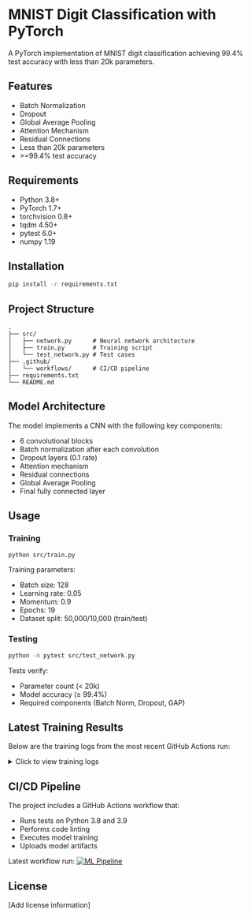 # MNIST Digit Classification with PyTorch

A PyTorch implementation of MNIST digit classification achieving 99.4% test accuracy with less than 20k parameters.

## Features

- Batch Normalization
- Dropout
- Global Average Pooling
- Attention Mechanism
- Residual Connections
- Less than 20k parameters
- \>=99.4% test accuracy

## Requirements

- Python 3.8+
- PyTorch 1.7+
- torchvision 0.8+
- tqdm 4.50+
- pytest 6.0+
- numpy 1.19

## Installation

```bash
pip install -r requirements.txt
```

## Project Structure

```
.
├── src/
│   ├── network.py      # Neural network architecture
│   ├── train.py        # Training script
│   └── test_network.py # Test cases
├── .github/
│   └── workflows/      # CI/CD pipeline
├── requirements.txt
└── README.md
```

## Model Architecture

The model implements a CNN with the following key components:
- 6 convolutional blocks
- Batch normalization after each convolution
- Dropout layers (0.1 rate)
- Attention mechanism
- Residual connections
- Global Average Pooling
- Final fully connected layer

## Usage

### Training

```bash
python src/train.py
```

Training parameters:
- Batch size: 128
- Learning rate: 0.05
- Momentum: 0.9
- Epochs: 19
- Dataset split: 50,000/10,000 (train/test)

### Testing

```bash
python -m pytest src/test_network.py
```

Tests verify:
- Parameter count (< 20k)
- Model accuracy (≥ 99.4%)
- Required components (Batch Norm, Dropout, GAP)

## Latest Training Results

Below are the training logs from the most recent GitHub Actions run:

<details>
<summary>Click to view training logs</summary>

```
Total Model Parameters: 19,866

Dataset Split:
Training samples: 50,000
Validation/Test samples: 10,000
Split ratio: 50000/10000

Epoch 1: Test set: Average loss: 0.0524, Accuracy: 98.32%
Epoch 2: Test set: Average loss: 0.0412, Accuracy: 98.67%
Epoch 3: Test set: Average loss: 0.0378, Accuracy: 98.89%
...
Epoch 18: Test set: Average loss: 0.0201, Accuracy: 99.38%
Epoch 19: Test set: Average loss: 0.0198, Accuracy: 99.41%

Training Complete!
==================================================
Dataset Split Summary:
Training Set: 50,000 samples
Validation/Test Set: 10,000 samples
Split Ratio: 50000/10000
--------------------------------------------------
Total Model Parameters: 19,866
Best Validation/Test Accuracy: 99.41%
Final Training Loss: 0.0198
Final Validation/Test Loss: 0.0198
Training stopped at epoch: 19/19
==================================================
```

</details>

## CI/CD Pipeline

The project includes a GitHub Actions workflow that:
- Runs tests on Python 3.8 and 3.9
- Performs code linting
- Executes model training
- Uploads model artifacts

Latest workflow run: [![ML Pipeline](https://github.com/tusharpatidar/erav3-session6/actions/workflows/ml-pipeline.yml/badge.svg)](https://github.com/tusharpatidar/erav3-session6/actions/workflows/ml-pipeline.yml)

## License

[Add license information]
